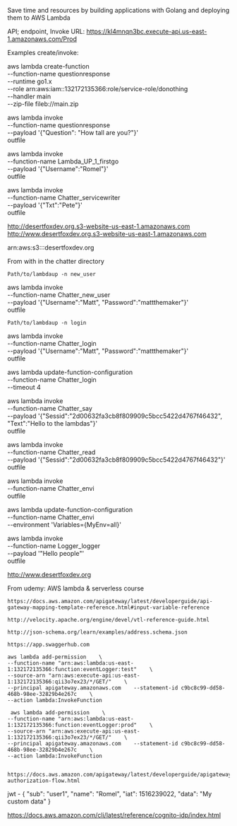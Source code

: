 Save time and resources by building applications with Golang and deploying them to AWS Lambda

API; endpoint, Invoke URL: https://kl4mnqn3bc.execute-api.us-east-1.amazonaws.com/Prod

Examples create/invoke:

aws lambda create-function \
--function-name questionresponse \
--runtime go1.x \
--role arn:aws:iam::132172135366:role/service-role/donothing \
--handler main \
--zip-file fileb://main.zip

aws lambda invoke \
--function-name questionresponse \
--payload '{"Question": "How tall are you?"}' \
outfile


aws lambda invoke \
--function-name Lambda_UP_1_firstgo \
--payload '{"Username":"Romel"}' \
outfile

aws lambda invoke \
--function-name Chatter_servicewriter \
--payload '{"Txt":"Pete"}' \
outfile

http://desertfoxdev.org.s3-website-us-east-1.amazonaws.com
http://www.desertfoxdev.org.s3-website-us-east-1.amazonaws.com

arn:aws:s3:::desertfoxdev.org



From with in the chatter directory
    
    Path/to/lambdaup -n new_user

aws lambda invoke \
--function-name Chatter_new_user \
--payload '{"Username":"Matt", "Password":"mattthemaker"}' \
outfile


    Path/to/lambdaup -n login

aws lambda invoke \
--function-name Chatter_login \
--payload '{"Username":"Matt", "Password":"mattthemaker"}' \
outfile

aws lambda update-function-configuration \
--function-name  Chatter_login \
--timeout 4


aws lambda invoke \
--function-name Chatter_say \
--payload '{"Sessid":"2d00632fa3cb8f809909c5bcc5422d4767f46432", "Text":"Hello to the lambdas"}' \
outfile

aws lambda invoke \
--function-name Chatter_read \
--payload '{"Sessid":"2d00632fa3cb8f809909c5bcc5422d4767f46432"}' \
outfile


aws lambda invoke \
--function-name Chatter_envi \
outfile

aws lambda update-function-configuration \
--function-name Chatter_envi \
--environment 'Variables={MyEnv=all}'

aws lambda invoke \
--function-name Logger_logger \
--payload '"Hello people"' \
outfile

http://www.desertfoxdev.org


From udemy:  AWS lambda & serverless course

    https://docs.aws.amazon.com/apigateway/latest/developerguide/api-gateway-mapping-template-reference.html#input-variable-reference

    http://velocity.apache.org/engine/devel/vtl-reference-guide.html

    http://json-schema.org/learn/examples/address.schema.json

    https://app.swaggerhub.com

    aws lambda add-permission    \
    --function-name "arn:aws:lambda:us-east-1:132172135366:function:eventLogger:test"    \
    --source-arn "arn:aws:execute-api:us-east-1:132172135366:qii3o7ex23/*/GET/"    \
    --principal apigateway.amazonaws.com    --statement-id c9bc8c99-dd58-468b-98ee-32829b4e267c    \
    --action lambda:InvokeFunction

     aws lambda add-permission    \
    --function-name "arn:aws:lambda:us-east-1:132172135366:function:eventLogger:prod"    \
    --source-arn "arn:aws:execute-api:us-east-1:132172135366:qii3o7ex23/*/GET/"    \
    --principal apigateway.amazonaws.com    --statement-id c9bc8c99-dd58-468b-98ee-32829b4e267c    \
    --action lambda:InvokeFunction


    https://docs.aws.amazon.com/apigateway/latest/developerguide/apigateway-authorization-flow.html



jwt - {
  "sub": "user1",
  "name": "Romel",
  "iat": 1516239022,
  "data": "My custom data"
}

https://docs.aws.amazon.com/cli/latest/reference/cognito-idp/index.html
